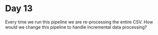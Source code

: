 # Day 13

Every time we run this pipeline we are re-processing the entire CSV. How would we change this pipeline to handle incremental data processing?